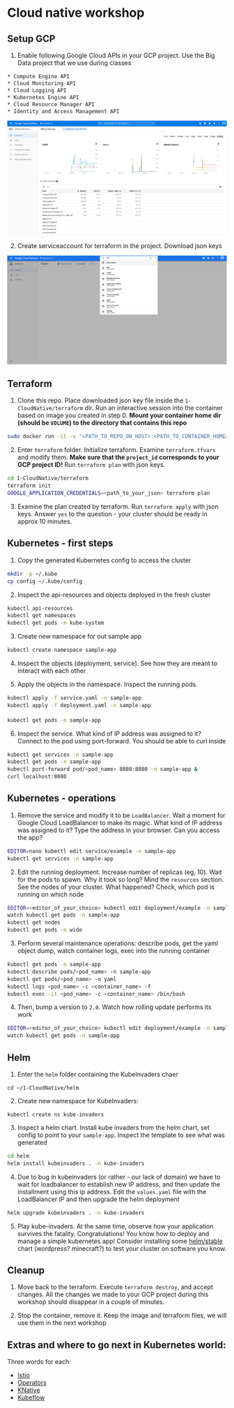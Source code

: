 # Cloud native workshop

## Setup GCP

1) Enable following Google Cloud APIs in your GCP project. Use the Big Data project that we use during classes  

```none
* Compute Engine API
* Cloud Monitoring API
* Cloud Logging API
* Kubernetes Engine API
* Cloud Resource Manager API
* Identity and Access Management API  
```

![image1](images/1.png "Using GCP web API manager to enable APIs")

2) Create serviceaccount for terraform in the project. Download json keys

![image2](images/2.gif "Using GCP IAM manager to generate json access key")

## Terraform

1) Clone this repo. Place downloaded json key file inside the `1-CloudNative/terraform` dir. Run an interactive session into the container based on image you created in step 0. **Mount your container home dir (should be `VOLUME`) to the directory that contains this repo**

```bash
sudo docker run -it -v "<PATH_TO_REPO_ON_HOST>:<PATH_TO_CONTAINER_HOME>" cloud-native
```

2) Enter `terraform` folder. Initialize terraform. Examine `terraform.tfvars` and modify them. **Make sure that the `project_id` corresponds to your GCP project ID!** Run `terraform plan` with json keys.

```bash
cd 1-CloudNative/terraform
terraform init
GOOGLE_APPLICATION_CREDENTIALS=<path_to_your_json> terraform plan
```

3) Examine the plan created by terraform. Run `terraform apply` with json keys. Answer `yes` to the question - your cluster should be ready in approx 10 minutes.

## Kubernetes - first steps

1) Copy the generated Kubernetes config to access the cluster

```bash
mkdir -p ~/.kube
cp config ~/.kube/config
```

2) Inspect the api-resources and objects deployed in the fresh cluster

```bash
kubectl api-resources
kubectl get namespaces
kubectl get pods -n kube-system
```

3) Create new namespace for out sample app

```bash
kubectl create namespace sample-app
```

4) Inspect the objects (deployment, service). See how they are meant to interact with each other

5) Apply the objects in the namespace. Inspect the running pods.

```bash
kubectl apply -f service.yaml -n sample-app
kubectl apply -f deployment.yaml -n sample-app

kubectl get pods -n sample-app
```

6) Inspect the service. What kind of IP address was assigned to it? Connect to the pod using port-forward. You should be able to curl inside

```bash
kubectl get services -n sample-app
kubectl get pods -n sample-app
kubectl port-forward pod/<pod_name> 8080:8080 -n sample-app &
curl localhost:8080
```

## Kubernetes - operations

1) Remove the service and modify it to be `LoadBalancer`. Wait a moment for Google Cloud LoadBalancer to make its magic. What kind of IP address was assigned to it? Type the address in your browser. Can you access the app?

```bash
EDITOR=nano kubectl edit service/example -n sample-app
kubectl get services -n sample-app
```

2) Edit the running deployment. Increase number of replicas (eg, 10). Wait for the pods to spawn. Why it took so long? Mind the `resources` section. See the nodes of your cluster. What happened? Check, which pod is running on which node

```bash
EDITOR=<editor_of_your_choice> kubectl edit deployment/example -n sample-app
watch kubectl get pods -n sample-app
kubectl get nodes
kubectl get pods -o wide
```

3) Perform several maintenance operations: describe pods, get the yaml object dump, watch container logs, exec into the running container

```bash
kubectl get pods -n sample-app
kubectl describe pods/<pod_name> -n sample-app
kubectl get pods/<pod_name> -o yaml
kubectl logs <pod_name> -c <container_name> -f
kubectl exec -it <pod_name> -c <container_name> /bin/bash
```

4) Then, bump a version to `2.0`. Watch how rolling update performs its work

```bash
EDITOR=<editor_of_your_choice> kubectl edit deployment/example -n sample-app
watch kubectl get pods -n sample-app
```

## Helm

1) Enter the `helm` folder containing the KubeInvaders chaer

```
cd ~/1-CloudNative/helm
```

2) Create new namespace for KubeInvaders:

```
kubectl create ns kube-invaders
```

3) Inspect a helm chart. Install kube invaders from the helm chart, set config to point to your `sample-app`. Inspect the template to see what was generated

```bash
cd helm
helm install kubeinvaders . -n kube-invaders
```

4) Due to bug in kubeinvaders (or rather - our lack of domain) we have to wait for loadbalancer to establish new IP address, and then update the installment using this ip address. Edit the `values.yaml` file with the LoadBalancer IP and then upgrade the helm deployment

```bash
helm upgrade kubeinvaders . -n kube-invaders
```

5) Play kube-invaders. At the same time, observe how your application survives the fatality. Congratulations! You know how to deploy and manage a simple kubernetes app! Consider installing some [helm/stable](https://github.com/helm/charts/tree/master/stable) chart (wordpress? minecraft?) to test your cluster on software you know.

## Cleanup

1) Move back to the terraform. Execute `terraform destroy`, and accept changes. All the changes we made to your GCP project during this workshop should disappear in a couple of minutes.

2) Stop the container, remove it. Keep the image and terraform files, we will use them in the next workshop

## Extras and where to go next in Kubernetes world:

Three words for each:

* [Istio](https://istio.io/)
* [Operators](https://coreos.com/operators/)
* [KNative](https://knative.dev/)
* [Kubeflow](https://www.kubeflow.org/)